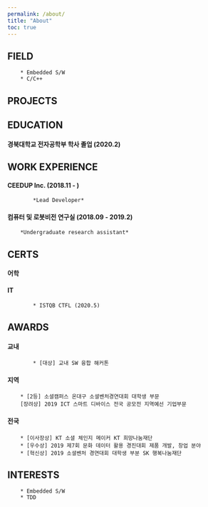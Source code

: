 ```yaml
---
permalink: /about/
title: "About"
toc: true
---
```


##	FIELD
	    * Embedded S/W
	    * C/C++

##	PROJECTS

## 	EDUCATION
#### 	    경북대학교 전자공학부 학사 졸업  (2020.2)

## 	WORK EXPERIENCE
#### 	    CEEDUP Inc. (2018.11 - )
	        *Lead Developer*

#### 	    컴퓨터 및 로봇비전 연구실 (2018.09 - 2019.2)
		*Undergraduate research assistant*

## 	CERTS
#### 	    어학

#### 	    IT
	        * ISTQB CTFL (2020.5)

## 	AWARDS
#### 	    교내
	        * [대상] 교내 SW 융합 해커톤
#### 	    지역
		* [2등] 소셜캠퍼스 온대구 소셜벤처경연대회 대학생 부문
		[장려상] 2019 ICT 스마트 디바이스 전국 공모전 지역예선 기업부문
####        전국
		* [이사장상] KT 소셜 체인지 메이커 KT 희망나눔재단
		* [우수상] 2019 제7회 문화 데이터 활용 경진대회 제품 개발, 창업 분야
		* [혁신상] 2019 소셜벤처 경연대회 대학생 부분 SK 행복나눔재단

## 	INTERESTS
		* Embedded S/W
		* TDD
